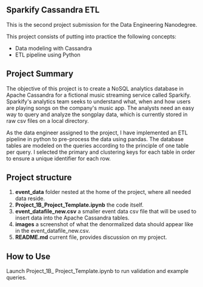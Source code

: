 ## Sparkify Cassandra ETL
This is the second project submission for the Data Engineering Nanodegree.

This project consists of putting into practice the following concepts:

- Data modeling with Cassandra
- ETL pipeline using Python

## Project Summary
The objective of this project is to create a NoSQL analytics database in Apache Cassandra for a fictional music streaming service called Sparkify. Sparkify's analytics team seeks to understand what, when and how users are playing songs on the company's music app. The analysts need an easy way to query and analyze the songplay data, which is currently stored in raw csv files on a local directory.

As the data engineer assigned to the project, I have implemented an ETL pipeline in python to pre-process the data using pandas. The database tables are modeled on the queries according to the principle of one table per query. I selected the primary and clustering keys for each table in order to ensure a unique identifier for each row.

## Project structure
1. **event_data** folder nested at the home of the project, where all needed data reside.
2. **Project_1B_Project_Template.ipynb** the code itself.
3. **event_datafile_new.csv** a smaller event data csv file that will be used to insert data into the Apache Cassandra tables.
4. **images** a screenshot of what the denormalized data should appear like in the event_datafile_new.csv.
5. **README.md** current file, provides discussion on my project.

## How to Use
Launch Project_1B_ Project_Template.ipynb to run validation and example queries.


